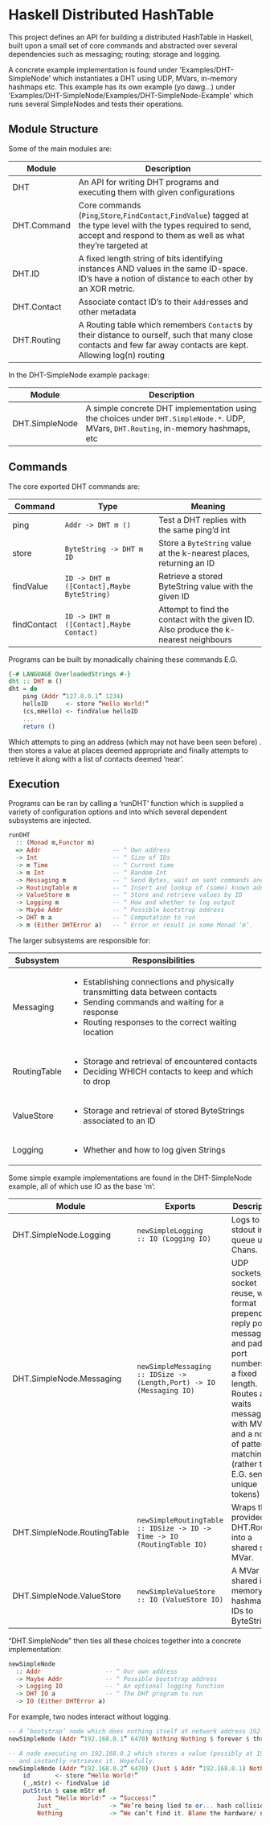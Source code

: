 # Haskell Distributed HashTable
This project defines an API for building a distributed HashTable in Haskell,
built upon a small set of core commands and abstracted over several
dependencies such as messaging; routing; storage and logging.

A concrete example implementation is found under 'Examples/DHT-SimpleNode' which
instantiates a DHT using UDP, MVars, in-memory hashmaps etc. This example has its own example (yo dawg...) under
'Examples/DHT-SimpleNode/Examples/DHT-SimpleNode-Example' which runs several
SimpleNodes and tests their operations.

## Module Structure
Some of the main modules are:

| Module      | Description                                                                                                                                                                       |
| ----------- | --------------------------------------------------------------------------------------------------------------------------------------------------------------------------------- |
| DHT         | An API for writing DHT programs and executing them with given configurations                                                                                                      |
| DHT.Command | Core commands (`Ping`,`Store`,`FindContact`,`FindValue`) tagged at the type level with the types required to send, accept and respond to them as well as what they’re targeted at |
| DHT.ID      | A fixed length string of bits identifying instances AND values in the same ID-space. ID’s have a notion of distance to each other by an XOR metric.                               |
| DHT.Contact | Associate contact ID’s to their `Addr`esses and other metadata                                                                                                                    |
| DHT.Routing | A Routing table which remembers `Contact`s by their distance to ourself, such that many close contacts and few far away contacts are kept. Allowing log(n) routing                |

In the DHT-SimpleNode example package:

| Module         | Description                                                                                                                         |
| -------------- | ----------------------------------------------------------------------------------------------------------------------------------- |
| DHT.SimpleNode | A simple concrete DHT implementation using the choices under `DHT.SimpleNode.*`. UDP, MVars, `DHT.Routing`, in-memory hashmaps, etc |

## Commands
The core exported DHT commands are:

| Command     | Type                                       | Meaning                                                                              |
| ----------- | ------------------------------------------ | ------------------------------------------------------------------------------------ |
| ping        | `Addr -> DHT m ()`                         | Test a DHT replies with the same ping’d int                                          |
| store       | `ByteString -> DHT m ID`                   | Store a `ByteString` value at the k-nearest places, returning an ID                  |
| findValue   | `ID -> DHT m ([Contact],Maybe ByteString)` | Retrieve a stored ByteString value with the given ID                                 |
| findContact | `ID -> DHT m ([Contact],Maybe Contact)`    | Attempt to find the contact with the given ID. Also produce the k-nearest neighbours |

Programs can be built by monadically chaining these commands E.G.
```haskell
{-# LANGUAGE OverloadedStrings #-}
dht :: DHT m ()
dht = do
    ping (Addr “127.0.0.1” 1234)
    helloID     <- store “Hello World!”
    (cs,mHello) <- findValue helloID
    ...
    return ()
```
Which attempts to ping an address (which may not have been seen before)
. then stores a value at places deemed appropriate and finally attempts
to retrieve it along with a list of contacts deemed ‘near’.

## Execution
Programs can be ran by calling a ‘runDHT’ function which is supplied a variety of configuration options
and into which several dependent subsystems are injected.
```haskell
runDHT
  :: (Monad m,Functor m)
  => Addr                    -- ^ Own address
  -> Int                     -- ^ Size of IDs
  -> m Time                  -- ^ Current time
  -> m Int                   -- ^ Random Int
  -> Messaging m             -- ^ Send Bytes, wait on sent commands and route received commands.
  -> RoutingTable m          -- ^ Insert and lookup of (some) known addresses
  -> ValueStore m            -- ^ Store and retrieve values by ID
  -> Logging m               -- ^ How and whether to log output
  -> Maybe Addr              -- ^ Possible bootstrap address
  -> DHT m a                 -- ^ Computation to run
  -> m (Either DHTError a)   -- ^ Error or result in some Monad ‘m’.
```

The larger subsystems are responsible for:

| Subsystem    | Responsibilities                                                                                                                                                                                            |
| ------------ | ----------------------------------------------------------------------------------------------------------------------------------------------------------------------------------------------------------- |
| Messaging    | <ul> <li>Establishing connections and physically transmitting data between contacts</li><li>Sending commands and waiting for a response</li><li>Routing responses to the correct waiting location</li></ul> |
| RoutingTable | <ul> <li>Storage and retrieval of encountered contacts </li> <li>Deciding WHICH contacts to keep and which to drop</li>                                                                                     |
| ValueStore   | <ul> <li>Storage and retrieval of stored ByteStrings associated to an ID</li></ul>                                                                                                                          |
| Logging      | <ul> <li>Whether and how to log given Strings</li> </ul>                                                                                                                                                    |

Some simple example implementations are found in the DHT-SimpleNode example, all of which use IO as the base ‘m’:

| Module                      | Exports                                                                 | Description                                                                                                                                                                                                                    |
| --------------------------- | ----------------------------------------------------------------------- | ------------------------------------------------------------------------------------------------------------------------------------------------------------------------------------------------------------------------------ |
| DHT.SimpleNode.Logging      | `newSimpleLogging      :: IO (Logging IO)`                              | Logs to stdout in a queue using Chans.                                                                                                                                                                                         |
| DHT.SimpleNode.Messaging    | `newSimpleMessaging    :: IDSize -> (Length,Port) -> IO (Messaging IO)` | UDP sockets, socket reuse, wire format prepends reply port to messages and pads port numbers to a fixed length. Routes and waits messages with MVars and a notion of pattern matching (rather than E.G. sending unique tokens) |
| DHT.SimpleNode.RoutingTable | `newSimpleRoutingTable :: IDSize -> ID -> Time -> IO (RoutingTable IO)` | Wraps the provided DHT.Routing into a shared state MVar.                                                                                                                                                                       |
| DHT.SimpleNode.ValueStore   | `newSimpleValueStore   :: IO (ValueStore IO)`                           | A MVar shared in-memory hashmap of IDs to ByteStrings                                                                                                                                                                          |

“DHT.SimpleNode” then ties all these choices together into a concrete implementation:
```haskell
newSimpleNode
  :: Addr                  -- ^ Our own address
  -> Maybe Addr            -- ^ Possible bootstrap address
  -> Logging IO            -- ^ An optional logging function
  -> DHT IO a              -- ^ The DHT program to run
  -> IO (Either DHTError a)
```

For example, two nodes interact without logging.
```haskell
-- A ‘bootstrap’ node which does nothing itself at network address 192.168.0.1
newSimpleNode (Addr “192.168.0.1” 6470) Nothing Nothing $ forever $ threadDelay 1000000
```
```haskell
-- A node executing on 192.168.0.2 which stores a value (possibly at 192.168.0.1)
-- and instantly retrieves it. Hopefully.
newSimpleNode (Addr “192.168.0.2” 6470) (Just $ Addr “192.168.0.1) Nothing $ do
    id       <- store “Hello World!”
    (_,mStr) <- findValue id
    putStrLn $ case mStr of
        Just “Hello World!” -> “Success!”
        Just _              -> “We’re being lied to or... hash collision?”
        Nothing             -> “We can’t find it. Blame the hardware/ network!”
```

